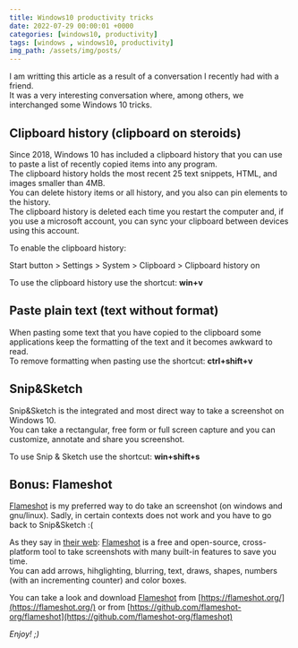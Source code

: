 ```yaml
---
title: Windows10 productivity tricks
date: 2022-07-29 00:00:01 +0000
categories: [windows10, productivity]
tags: [windows , windows10, productivity]
img_path: /assets/img/posts/
---
```


I am writting this article as a result of a conversation I recently had with a friend.  
It was a very interesting conversation where, among others, we interchanged some Windows 10 tricks.  

## Clipboard history (clipboard on steroids)

Since 2018, Windows 10 has included a clipboard history that you can use to paste a list of recently copied items into any program.  
The clipboard history holds the most recent 25 text snippets, HTML, and images smaller than 4MB.  
You can delete history items or all history, and you also can pin elements to the history.  
The clipboard history is deleted each time you restart the computer and, if you use a microsoft account, you can sync your clipboard between devices using this account. 

To enable the clipboard history:

Start button > Settings > System > Clipboard > Clipboard history on

To use the clipboard history use the shortcut: **win+v**

## Paste plain text (text without format)

When pasting some text that you have copied to the clipboard some applications keep the formatting of the text and it becomes awkward to read.  
To remove formatting when pasting use the shortcut: **ctrl+shift+v**

## Snip&Sketch

Snip&Sketch is the integrated and most direct way to take a screenshot on Windows 10.  
You can take a rectangular, free form or full screen capture and you can customize, annotate and share you screenshot.  

To use Snip & Sketch use the shortcut: **win+shift+s**

## Bonus: Flameshot

[Flameshot](https://flameshot.org/) is my preferred way to do take an screenshot (on windows and gnu/linux). Sadly, in certain contexts does not work and you have to go back to Snip&Sketch :(

As they say in [their web](https://flameshot.org/): [Flameshot](https://flameshot.org/) is a free and open-source, cross-platform tool to take screenshots with many built-in features to save you time.  
You can add arrows, hihglighting, blurring, text, draws, shapes, numbers (with an incrementing counter) and color boxes.  

You can take a look and download [Flameshot](https://flameshot.org/) from [https://flameshot.org/](https://flameshot.org/) or from [https://github.com/flameshot-org/flameshot](https://github.com/flameshot-org/flameshot)

_Enjoy! ;)_
